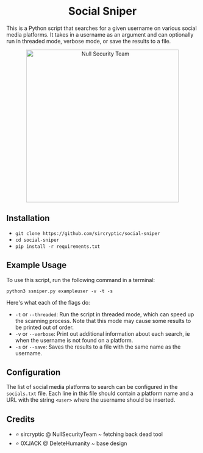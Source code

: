 <h1 align="center"> Social Sniper</h1>
This is a Python script that searches for a given username on various social media platforms. It takes in a username as an argument and can optionally run in threaded mode, verbose mode, or save the results to a file.

<p align="center">
    <img width="400" src="https://user-images.githubusercontent.com/48811414/86419313-9c4e1500-bcca-11ea-9fe2-5137577aed61.PNG" alt="Null Security Team">
</p>


## Installation
- `git clone https://github.com/sircryptic/social-sniper`
- `cd social-sniper`
- `pip install -r requirements.txt`

## Example Usage

To use this script, run the following command in a terminal:
```
python3 ssniper.py exampleuser -v -t -s
```

Here's what each of the flags do:

- `-t` or `--threaded`: Run the script in threaded mode, which can speed up the scanning process. Note that this mode may cause some results to be printed out of order.
- `-v` or `--verbose`: Print out additional information about each search, ie when the username is not found on a platform.
- `-s` or `--save`: Saves the results to a file with the same name as the username.

## Configuration

The list of social media platforms to search can be configured in the `socials.txt` file. Each line in this file should contain a platform name and a URL with the string `<user>` where the username should be inserted.

## Credits
- ⭐ sircryptic @ NullSecurityTeam ~ fetching back dead tool
- ⭐ 0XJACK @ DeleteHumanity ~ base design

